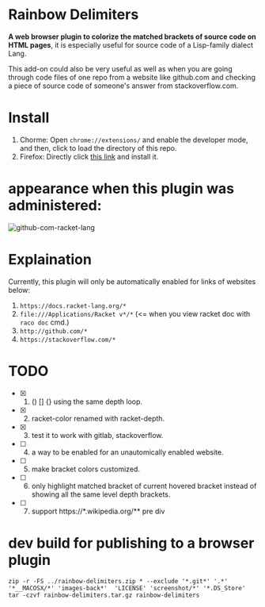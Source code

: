 # Rainbow Delimiters
<strong>A web browser plugin to colorize the matched brackets of source code on HTML pages</strong>, it is especially useful for source code of a Lisp-family dialect Lang.

This add-on could also be very useful as well as when you are going through code files of one repo from a website like github.com and checking a piece of source code of someone's answer from stackoverflow.com.

# Install
1. Chorme: Open `chrome://extensions/` and enable the developer mode, and then, click to load the directory of this repo.
2. Firefox: Directly click [this link](https://addons.mozilla.org/zh-CN/firefox/addon/rainbow-delimiters) and install it.


# appearance when this plugin was administered:
![github-com-racket-lang](https://raw.githubusercontent.com/yanyingwang/rainbow-delimiters/main/screenshot/github-com.gif)


# Explaination
Currently, this plugin will only be automatically enabled for links of websites below:
1. `https://docs.racket-lang.org/*`
2. `file:///Applications/Racket v*/*` (<= when you view racket doc with `raco doc` cmd.)
3. `http://github.com/*`
4. `https://stackoverflow.com/*`


# TODO
- [x] 1. () [] {} using the same depth loop.
- [x] 2. racket-color renamed with racket-depth.
- [x] 3. test it to work with gitlab, stackoverflow.
- [ ] 4. a way to be enabled for an unautomically enabled website.
- [ ] 5. make bracket colors customized.
- [ ] 6. only highlight matched bracket of current hovered bracket instead of showing all the same level depth brackets.
- [ ] 7. support https://*.wikipedia.org/** pre div


# dev build for publishing to a browser plugin
~~~shell
zip -r -FS ../rainbow-delimiters.zip * --exclude '*.git*' '.*' '*__MACOSX/*' 'images-back*'  'LICENSE' 'screenshot/*' '*.DS_Store'
tar -czvf rainbow-delimiters.tar.gz rainbow-delimiters
~~~
